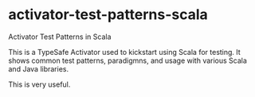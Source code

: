 activator-test-patterns-scala
=============================

Activator Test Patterns in Scala

This is a TypeSafe Activator used to kickstart using Scala for testing. It shows common test patterns, paradigmns, and usage with various Scala and Java libraries.

This is very useful.
